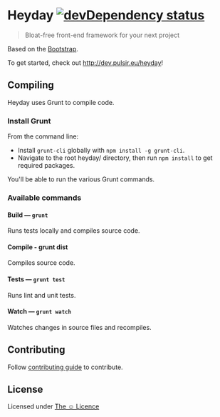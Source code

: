 # Heyday [![devDependency status](https://david-dm.org/pulsir/heyday/dev-status.png?theme=shields.io)](https://david-dm.org/pulsir/heyday#info=devDependencies)

> Bloat-free front-end framework for your next project

Based on the [Bootstrap](https://github.com/twbs/bootstrap).

To get started, check out <http://dev.pulsir.eu/heyday>!

## Compiling

Heyday uses Grunt to compile code.

### Install Grunt

From the command line:

* Install `grunt-cli` globally with `npm install -g grunt-cli`.
* Navigate to the root heyday/ directory, then run `npm install` to get
required packages.

You'll be able to run the various Grunt commands.

### Available commands

#### Build — `grunt`

Runs tests locally and compiles source code.

#### Compile - grunt dist

Compiles source code.

#### Tests — `grunt test`

Runs lint and unit tests.

#### Watch — `grunt watch`

Watches changes in source files and recompiles.

## Contributing

Follow [contributing guide](http://docs.pulsir.eu/articles/contributing) to
contribute.

## License

Licensed under [The ☺ Licence](http://docs.pulsir.eu/articles/license)
